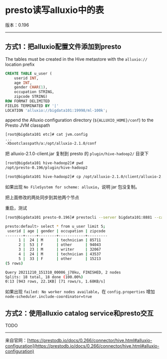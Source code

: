 # presto读写alluxio中的表

版本：0.196

------------------------------------------------------------

## 方式1：把alluxio配置文件添加到presto

The tables must be created in the Hive metastore with the `alluxio://` location prefix

```sql
CREATE TABLE u_user (
    userid INT,
    age INT,
    gender CHAR(1),
    occupation STRING,
    zipcode STRING)
ROW FORMAT DELIMITED
FIELDS TERMINATED BY '|'
LOCATION 'alluxio://bigdata101:19998/ml-100k';
```

append the Alluxio configuration directory (`${ALLUXIO_HOME}/conf`) to the Presto JVM classpath

```sh
[root@bigdata101 etc]# cat jvm.config 
...
-Xbootclasspath/a:/opt/alluxio-2.1.0/conf
```

把 alluxio-2.1.0-client.jar 复制到 presto 的 `plugin/hive-hadoop2/` 目录下

```sh
[root@bigdata101 hive-hadoop2]# pwd
/opt/presto-0.196/plugin/hive-hadoop2

[root@bigdata101 hive-hadoop2]# cp /opt/alluxio-2.1.0/client/alluxio-2.1.0-client.jar .
```

如果出现 `No FileSystem for scheme: alluxio`，说明 jar 包没复制。

把上面修改的两处同步到其他两个节点

重启，测试

```sh
[root@bigdata101 presto-0.196]# prestocli --server bigdata101:8881 --catalog hive --schema default

presto:default> select * from u_user limit 5;
 userid | age | gender | occupation | zipcode 
--------+-----+--------+------------+---------
      1 |  24 | M      | technician | 85711   
      2 |  53 | F      | other      | 94043   
      3 |  23 | M      | writer     | 32067   
      4 |  24 | M      | technician | 43537   
      5 |  33 | F      | other      | 15213   
(5 rows)

Query 20211210_151310_00006_j78ku, FINISHED, 2 nodes
Splits: 18 total, 18 done (100.00%)
0:13 [943 rows, 22.1KB] [71 rows/s, 1.68KB/s]

```

如果出现 `failed: No worker nodes available`，在 `config.properties` 增加 `node-scheduler.include-coordinator=true`

## 方式2：使用alluxio catalog service和presto交互

TODO

--------------------------------------

来自官网：[https://prestodb.io/docs/0.266/connector/hive.html#alluxio-configuration](https://prestodb.io/docs/0.266/connector/hive.html#alluxio-configuration)
